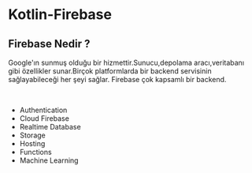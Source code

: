 # Kotlin-Firebase

<h2><b>Firebase Nedir ?</b></h2>
<p>
Google'ın sunmuş olduğu bir hizmettir.Sunucu,depolama aracı,veritabanı gibi özellikler sunar.Birçok platformlarda bir backend servisinin sağlayabileceği her şeyi sağlar. Firebase çok kapsamlı bir backend.
</p><br>

+ Authentication 
+ Cloud Firebase
+ Realtime Database
+ Storage
+ Hosting
+ Functions
+ Machine Learning

